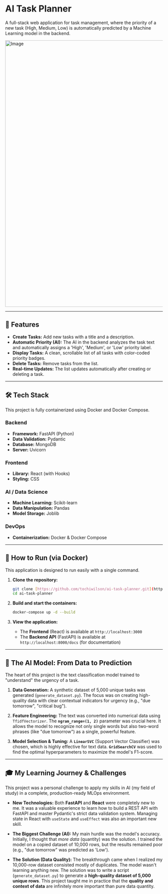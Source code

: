 # AI Task Planner

A full-stack web application for task management, where the priority of a new task (High, Medium, Low) is automatically predicted by a Machine Learning model in the backend.

<img width="1920" height="850" alt="Image" src="https://github.com/user-attachments/assets/0f8150f7-02b3-4619-9e1d-372c65bc7eaa" />

---

## 🚀 Features

* **Create Tasks:** Add new tasks with a title and a description.
* **Automatic Priority (AI):** The AI in the backend analyzes the task text and automatically assigns a 'High', 'Medium', or 'Low' priority label.
* **Display Tasks:** A clean, scrollable list of all tasks with color-coded priority badges.
* **Delete Tasks:** Remove tasks from the list.
* **Real-time Updates:** The list updates automatically after creating or deleting a task.

---

## 🛠️ Tech Stack

This project is fully containerized using Docker and Docker Compose.

### Backend
* **Framework:** FastAPI (Python)
* **Data Validation:** Pydantic
* **Database:** MongoDB
* **Server:** Uvicorn

### Frontend
* **Library:** React (with Hooks)
* **Styling:** CSS

### AI / Data Science
* **Machine Learning:** Scikit-learn
* **Data Manipulation:** Pandas
* **Model Storage:** Joblib

### DevOps
* **Containerization:** Docker & Docker Compose

---

## 🐳 How to Run (via Docker)

This application is designed to run easily with a single command.

1.  **Clone the repository:**
    ```bash
    git clone [https://github.com/tochiwilson/ai-task-planner.git](https://github.com/tochiwilson/ai-task-planner.git)
    cd ai-task-planner
    ```

2.  **Build and start the containers:**
    ```bash
    docker-compose up -d --build
    ```

3.  **View the application:**
    * The **Frontend** (React) is available at `http://localhost:3000`
    * The **Backend API** (FastAPI) is available at `http://localhost:8000/docs` (for documentation)

---

## 🤖 The AI Model: From Data to Prediction

The heart of this project is the text classification model trained to "understand" the urgency of a task.

1.  **Data Generation:** A synthetic dataset of 5,000 unique tasks was generated (`generate_dataset.py`). The focus was on creating high-quality data with clear contextual indicators for urgency (e.g., "due tomorrow", "critical bug").

2.  **Feature Engineering:** The text was converted into numerical data using `TfidfVectorizer`. The **`ngram_range=(1, 2)`** parameter was crucial here. It allows the model to recognize not only single words but also two-word phrases (like "due tomorrow") as a single, powerful feature.

3.  **Model Selection & Tuning:** A **`LinearSVC`** (Support Vector Classifier) was chosen, which is highly effective for text data. **`GridSearchCV`** was used to find the optimal hyperparameters to maximize the model's F1-score.

---

## 🎓 My Learning Journey & Challenges

This project was a personal challenge to apply my skills in AI (my field of study) in a complete, production-ready MLOps environment.

* **New Technologies:** Both **FastAPI** and **React** were completely new to me. It was a valuable experience to learn how to build a REST API with FastAPI and master Pydantic's strict data validation system. Managing state in React with `useState` and `useEffect` was also an important new skill.

* **The Biggest Challenge (AI):** My main hurdle was the model's accuracy. Initially, I thought that *more data* (quantity) was the solution. I trained the model on a copied dataset of 10,000 rows, but the results remained poor (e.g., "due tomorrow" was predicted as 'Low').

* **The Solution (Data Quality):** The breakthrough came when I realized my 10,000-row dataset consisted mostly of duplicates. The model wasn't learning anything new. The solution was to write a script (`generate_dataset.py`) to generate a **high-quality dataset of 5,000 unique rows**. This project taught me in practice that the **quality and context of data** are infinitely more important than pure data quantity.
